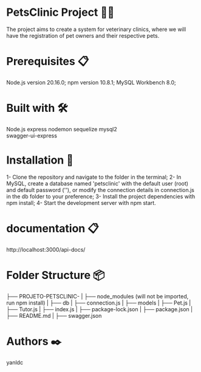 # PetsClinic Project 🐶🐱
 The project aims to create a system for veterinary clinics, where we will have the registration of pet owners and their respective pets.

# Prerequisites  📋 
 Node.js version 20.16.0;
 npm version 10.8.1;
 MySQL Workbench 8.0;

# Built with 🛠️ 
 Node.js
 express
 nodemon
 sequelize
 mysql2   
 swagger-ui-express

# Installation 🔧 
 1- Clone the repository and navigate to the folder in the terminal;
 2- In MySQL, create a database named 'petsclinic' with the default user (root) and default password (''), or modify the connection details in connection.js in the db folder to your preference;
 3- Install the project dependencies with npm install;
 4- Start the development server with npm start.

# documentation 📋
http://localhost:3000/api-docs/

# Folder Structure 📦
├── PROJETO-PETSCLINIC-
|   ├── node_modules (will not be imported, run npm install)
|   ├── db
|       ├── connection.js
|   ├── models
|       ├── Pet.js
|       ├── Tutor.js
|   ├── index.js
|   ├── package-lock.json
|   ├── package.json
|   ├── README.md
|   ├── swagger.json

 # Authors ✒️
 yanldc
